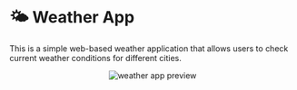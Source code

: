 # 🌤️ Weather App

This is a simple web-based weather application that allows users to check current weather conditions for different cities.

<p align="center">
  <img src="https://github.com/user-attachments/assets/e065698d-2e2d-4462-96ab-5d40335bafb4" alt="weather app preview" />
</p>
